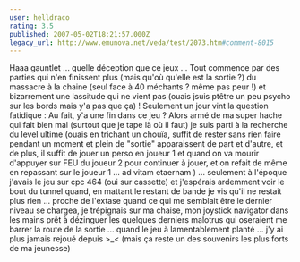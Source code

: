 ```yaml
---
user: helldraco
rating: 3.5
published: 2007-05-02T18:21:57.000Z
legacy_url: http://www.emunova.net/veda/test/2073.htm#comment-8015
---
```

Haaa gauntlet ... quelle déception que ce jeux ... Tout commence par des parties qui n'en finissent plus (mais qu'où qu'elle est la sortie ?) du massacre à la chaine (seul face à 40 méchants ? même pas peur !) et bizarrement une lassitude qui ne vient pas (ouais jsuis ptêtre un peu psycho sur les bords mais y'a pas que ça) ! Seulement un jour vint la question fatidique : Au fait, y'a une fin dans ce jeu ? Alors armé de ma super hache qui fait bien mal (surtout que je tape là où il faut) je suis parti à la recherche du level ultime (ouais en trichant un chouïa, suffit de rester sans rien faire pendant un moment et plein de "sortie" apparaissent de part et d'autre, et de plus, il suffit de jouer un perso en joueur 1 et quand on va mourir d'appuyer sur FEU du joueur 2 pour continuer à jouer, et on refait de même en repassant sur le joueur 1 ... ad vitam etaernam ) ... seulement à l'époque j'avais le jeu sur cpc 464 (oui sur cassette) et j'espérais ardemment voir le bout du tunnel quand, en mattant le restant de bande je vis qu'il ne restait plus rien ... proche de l'extase quand ce qui me semblait être le dernier niveau se chargea, je trépignais sur ma chaise, mon joystick navigator dans les mains prêt à dézinguer les quelques derniers malotrus qui oseraient me barrer la route de la sortie ... quand le jeu à lamentablement planté ... j'y ai plus jamais rejoué depuis \>\_< (mais ça reste un des souvenirs les plus forts de ma jeunesse)